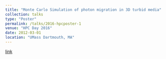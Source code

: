 ```yaml
---
title: "Monte Carlo Simulation of photon migration in 3D turbid media"
collection: talks
type: "Poster"
permalink: /talks/2016-hpcposter-1
venue: "HPC Day 2016"
date: 2012-03-01
location: "UMass Dartmouth, MA"
---
```

[link](http://cscvr1.umassd.edu/news_hpcday2016.html)

